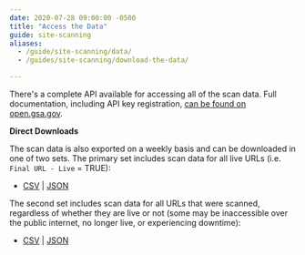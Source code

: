 ```yaml
---
date: 2020-07-28 09:00:00 -0500
title: "Access the Data"
guide: site-scanning
aliases:
  - /guide/site-scanning/data/
  - /guides/site-scanning/download-the-data/

---
```


There's a complete API available for accessing all of the scan data. Full documentation, including API key registration, [can be found on open.gsa.gov](https://open.gsa.gov/api/site-scanning-api/).

**Direct Downloads**

The scan data is also exported on a weekly basis and can be downloaded in one of two sets. The primary set includes scan data for all live URLs (i.e. `Final URL - Live` = TRUE):

* [CSV](https://api.gsa.gov/technology/site-scanning/data/weekly-snapshot.csv) | [JSON](https://api.gsa.gov/technology/site-scanning/data/weekly-snapshot.json)

The second set includes scan data for all URLs that were scanned, regardless of whether they are live or not (some may be inaccessible over the public internet, no longer live, or experiencing downtime):

* [CSV](https://api.gsa.gov/technology/site-scanning/data/weekly-snapshot-all.csv) | [JSON](https://api.gsa.gov/technology/site-scanning/data/weekly-snapshot-all.json)
